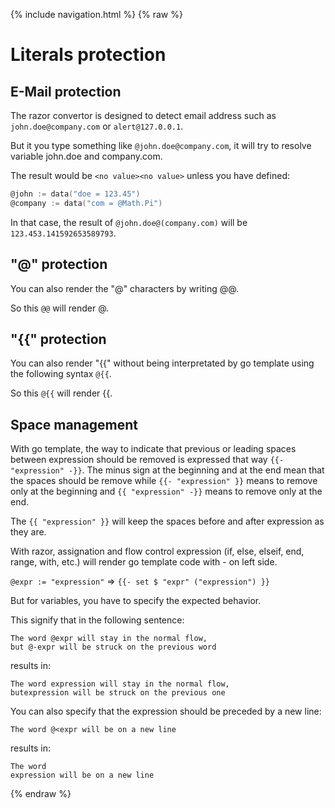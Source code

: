 {% include navigation.html %}
{% raw %}
# Literals protection

## E-Mail protection

The razor convertor is designed to detect email address such as `john.doe@company.com` or `alert@127.0.0.1`.

But it you type something like `@john.doe@company.com`, it will try to resolve variable john.doe and company.com.

The result would be `<no value><no value>` unless you have defined:

```go
@john := data("doe = 123.45")
@company := data("com = @Math.Pi")
```

In that case, the result of `@john.doe@(company.com)` will be `123.453.141592653589793`.

## "&#64;" protection

You can also render the "&#64;" characters by writing &#64;&#64;.

So this `@@` will render &#64;.

## "&#123;&#123;" protection

You can also render "&#123;&#123;" without being interpretated by go template using the following syntax `@{{`.

So this `@{{` will render &#123;&#123;.

## Space management

With go template, the way to indicate that previous or leading spaces between expression should be removed is expressed
that way `{{- "expression" -}}`. The minus sign at the beginning and at the end mean that the spaces should be remove while
`{{- "expression" }}` means to remove only at the beginning and `{{ "expression" -}}` means to remove only at the end.

The `{{ "expression" }}` will keep the spaces before and after expression as they are.

With razor, assignation and flow control expression (if, else, elseif, end, range, with, etc.) will render go template code with - on left side.

`@expr := "expression"` => `{{- set $ "expr" ("expression") }}`

But for variables, you have to specify the expected behavior.

This signify that in the following sentence:

    The word @expr will stay in the normal flow,
    but @-expr will be struck on the previous word

results in:

    The word expression will stay in the normal flow,
    butexpression will be struck on the previous one

You can also specify that the expression should be preceded by a new line:

    The word @<expr will be on a new line

results in:

    The word
    expression will be on a new line
{% endraw %}